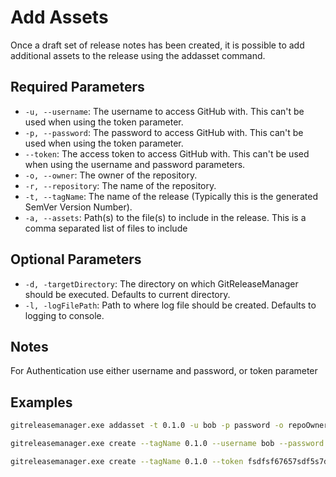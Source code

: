 # Add Assets

Once a draft set of release notes has been created, it is possible to add additional assets to the release using the addasset command.

## **Required Parameters**

* `-u, --username`: The username to access GitHub with.  This can't be used when using the token parameter.
* `-p, --password`: The password to access GitHub with.  This can't be used when using the token parameter.
* `--token`: The access token to access GitHub with.  This can't be used when using the username and password parameters.
* `-o, --owner`: The owner of the repository.
* `-r, --repository`: The name of the repository.
* `-t, --tagName`: The name of the release (Typically this is the generated SemVer Version Number).
* `-a, --assets`: Path(s) to the file(s) to include in the release.  This is a comma separated list of files to include

## **Optional Parameters**

* `-d, -targetDirectory`: The directory on which GitReleaseManager should be executed. Defaults to current directory.
* `-l, -logFilePath`: Path to where log file should be created. Defaults to logging to console.

## **Notes**

For Authentication use either username and password, or token parameter

## **Examples**

```bash
gitreleasemanager.exe addasset -t 0.1.0 -u bob -p password -o repoOwner -r repo -a c:\buildartifacts\setup.exe,c:\buildartifacts\setup.nupkg

gitreleasemanager.exe create --tagName 0.1.0 --username bob --password password --owner repoOwner --repository repo --assets c:\buildartifacts\setup.exe,c:\buildartifacts\setup.nupkg

gitreleasemanager.exe create --tagName 0.1.0 --token fsdfsf67657sdf5s7d5f --owner repoOwner --repository repo --assets c:\buildartifacts\setup.exe,c:\buildartifacts\setup.nupkg
```
